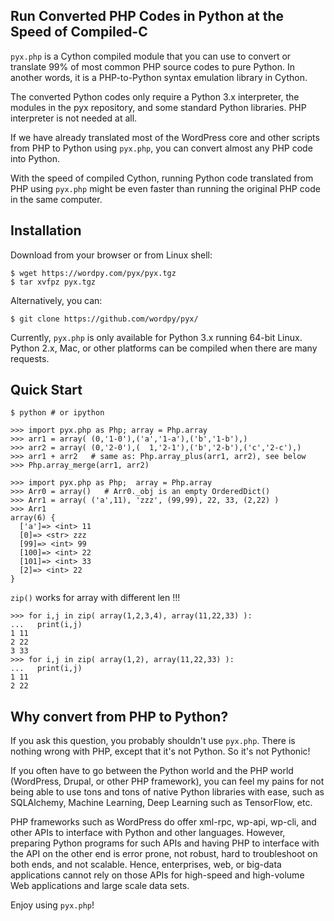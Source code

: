 Run Converted PHP Codes in Python at the Speed of Compiled-C
------------------------------------------------------------

`pyx.php` is a Cython compiled module that you can use to convert or
translate 99% of most common PHP source codes to pure Python.
In another words, it is a PHP-to-Python syntax emulation library in Cython.

The converted Python codes only require a Python 3.x interpreter,
the modules in the pyx repository, and some standard Python libraries.
PHP interpreter is not needed at all.

If we have already translated most of the WordPress core and other
scripts from PHP to Python using `pyx.php`, you can convert almost
any PHP code into Python.

With the speed of compiled Cython, running Python code translated from PHP
using `pyx.php` might be even faster than running the original PHP code in
the same computer.

Installation
------------
Download from your browser or from Linux shell:

    $ wget https://wordpy.com/pyx/pyx.tgz
    $ tar xvfpz pyx.tgz

Alternatively, you can:

    $ git clone https://github.com/wordpy/pyx/

Currently, `pyx.php` is only available for Python 3.x running 64-bit Linux.
Python 2.x, Mac, or other platforms can be compiled when there are many
requests.

Quick Start
-----------
`$ python # or ipython`

    >>> import pyx.php as Php; array = Php.array
    >>> arr1 = array( (0,'1-0'),('a','1-a'),('b','1-b'),)
    >>> arr2 = array( (0,'2-0'),(  1,'2-1'),('b','2-b'),('c','2-c'),)
    >>> arr1 + arr2   # same as: Php.array_plus(arr1, arr2), see below
    >>> Php.array_merge(arr1, arr2)
    
    >>> import pyx.php as Php;  array = Php.array
    >>> Arr0 = array()   # Arr0._obj is an empty OrderedDict()
    >>> Arr1 = array( ('a',11), 'zzz', (99,99), 22, 33, (2,22) )
    >>> Arr1
    array(6) {
      ['a']=> <int> 11
      [0]=> <str> zzz
      [99]=> <int> 99
      [100]=> <int> 22
      [101]=> <int> 33
      [2]=> <int> 22
    }

  `zip()` works for array with different len !!!

    >>> for i,j in zip( array(1,2,3,4), array(11,22,33) ):
    ...   print(i,j)
    1 11
    2 22
    3 33
    >>> for i,j in zip( array(1,2), array(11,22,33) ):
    ...   print(i,j)
    1 11
    2 22

Why convert from PHP to Python?
-------------------------------
If you ask this question, you probably shouldn't use `pyx.php`.
There is nothing wrong with PHP, except that it's not Python.
So it's not Pythonic!

If you often have to go between the Python world and the PHP world
(WordPress, Drupal, or other PHP framework), you can feel my pains for
not being able to use tons and tons of native Python libraries with ease,
such as SQLAlchemy, Machine Learning,
Deep Learning such as TensorFlow, etc.

PHP frameworks such as WordPress do offer xml-rpc, wp-api, wp-cli,
and other APIs to interface with Python and other languages.
However, preparing Python programs for such APIs and having PHP to
interface with the API on the other end is error prone, not robust,
hard to troubleshoot on both ends, and not scalable.
Hence, enterprises, web, or big-data applications cannot rely on those APIs
for high-speed and high-volume Web applications and large scale data sets.

Enjoy using `pyx.php`!
